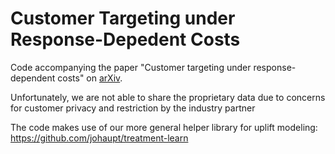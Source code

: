 # Customer Targeting under Response-Depedent Costs
Code accompanying the paper "Customer targeting under response-dependent costs" on [arXiv](https://arxiv.org/abs/2003.06271).

Unfortunately, we are not able to share the proprietary data due to concerns for customer privacy and restriction by the industry partner

The code makes use of our more general helper library for uplift modeling: https://github.com/johaupt/treatment-learn 
